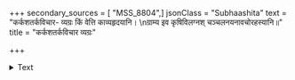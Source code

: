+++
secondary_sources = [ "MSS_8804",]
jsonClass = "Subhaashita"
text = "कर्कशतर्कविचार- व्यग्रः किं वेत्ति काव्यहृदयानि।  \nग्राम्य इव कृषिविलग्नश् चञ्चलनयनावचोरहस्यानि॥"
title = "कर्कशतर्कविचार व्यग्रः"

+++

<details><summary>Text</summary>

कर्कशतर्कविचार- व्यग्रः किं वेत्ति काव्यहृदयानि।  
ग्राम्य इव कृषिविलग्नश् चञ्चलनयनावचोरहस्यानि॥
</details>

